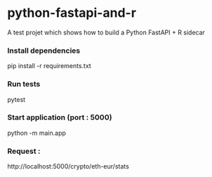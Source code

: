 # python-fastapi-and-r
A test projet which shows how to build a Python FastAPI + R sidecar

### Install dependencies

pip install -r requirements.txt

### Run tests

pytest

### Start application (port : 5000)

python -m main.app

### Request :

http://localhost:5000/crypto/eth-eur/stats
